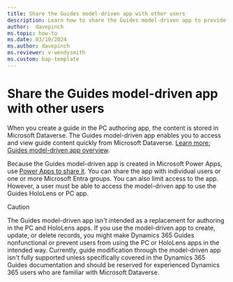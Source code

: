 ```yaml
---
title: Share the Guides model-driven app with other users
description: Learn how to share the Guides model-driven app to provide access to other team members.
author:  davepinch
ms.topic: how-to
ms.date: 03/19/2024
ms.author: davepinch
ms.reviewer: v-wendysmith
ms.custom: bap-template
---
```


# Share the Guides model-driven app with other users

When you create a guide in the PC authoring app, the content is stored in Microsoft Dataverse. The Guides model-driven app enables you to access and view guide content quickly from Microsoft Dataverse. [Learn more: Guides model-driven app overview](model-driven-app-overview.md).

Because the Guides model-driven app is created in Microsoft Power Apps, use [Power Apps to share it](/powerapps/maker/model-driven-apps/share-model-driven-app). You can share the app with individual users or one or more Microsoft Entra groups. You can also limit access to the app. However, a user must be able to access the model-driven app to use the Guides HoloLens or PC app.

> [!CAUTION]
> The Guides model-driven app isn't intended as a replacement for authoring in the PC and HoloLens apps. If you use the model-driven app to create, update, or delete records, you might make Dynamics 365 Guides nonfunctional or prevent users from using the PC or HoloLens apps in the intended way. Currently, guide modification through the model-driven app isn't fully supported unless specifically covered in the Dynamics 365 Guides documentation and should be reserved for experienced Dynamics 365 users who are familiar with Microsoft Dataverse.
